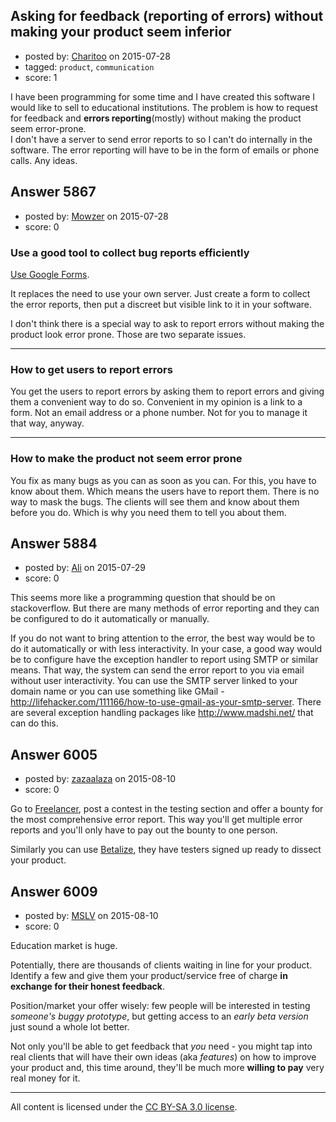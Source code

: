 ## Asking for feedback (reporting of errors) without making your product seem inferior

- posted by: [Charitoo](https://stackexchange.com/users/5938527/charitoo) on 2015-07-28
- tagged: `product`, `communication`
- score: 1

I have been programming for some time and I have created this software I would like to sell to educational institutions. The problem is how to request for feedback and **errors reporting**(mostly) without making the product seem error-prone.   
I don't have a server to send error reports to so I can't do internally in the software. The error reporting will have to be in the form of emails or phone calls. Any ideas.


## Answer 5867

- posted by: [Mowzer](https://stackexchange.com/users/1803081/mowzer) on 2015-07-28
- score: 0

<h3>Use a good tool to collect bug reports efficiently</h3>

<p><a href="https://www.google.com/forms/about/" rel="nofollow">Use Google Forms</a>.</p>

<p>It replaces the need to use your own server. Just create a form to collect the error reports, then put a discreet but visible link to it in your software.</p>

<p>I don't think there is a special way to ask to report errors without making the product look error prone. Those are two separate issues.</p>

<hr>

<h3>How to get users to report errors</h3>

<p>You get the users to report errors by asking them to report errors and giving them a convenient way to do so. Convenient in my opinion is a link to a form. Not an email address or a phone number. Not for you to manage it that way, anyway.</p>

<hr>

<h3>How to make the product not seem error prone</h3>

<p>You fix as many bugs as you can as soon as you can. For this, you have to know about them. Which means the users have to report them. There is no way to mask the bugs. The clients will see them and know about them before you do. Which is why you need them to tell you about them.</p>



## Answer 5884

- posted by: [Ali](https://stackexchange.com/users/2815644/ali) on 2015-07-29
- score: 0

This seems more like a programming question that should be on stackoverflow. But there are many methods of error reporting and they can be configured to do it automatically or manually. 

If you do not want to bring attention to the error, the best way would be to do it automatically or with less interactivity. In your case, a good way would be to configure have the exception handler to report using SMTP or similar means. That way, the system can send the error report to you via email without user interactivity. You can use the SMTP server linked to your domain name or you can use something like GMail - http://lifehacker.com/111166/how-to-use-gmail-as-your-smtp-server. There are several exception handling packages like http://www.madshi.net/ that can do this.


## Answer 6005

- posted by: [zazaalaza](https://stackexchange.com/users/4672194/zazaalaza) on 2015-08-10
- score: 0

Go to [Freelancer](http://freelancer.com), post a contest in the testing section and offer a bounty for the most comprehensive error report.
This way you'll get multiple error reports and you'll only have to pay out the bounty to one person.

Similarly you can use [Betalize](http://betalize.com), they have testers signed up ready to dissect your product.


## Answer 6009

- posted by: [MSLV](https://stackexchange.com/users/2242446/mslv) on 2015-08-10
- score: 0

Education market is huge. 

Potentially, there are thousands of clients waiting in line for your product. Identify a few and give them your product/service free of charge **in exchange for their honest feedback**. 

Position/market your offer wisely: few people will be interested in testing *someone's buggy prototype*, but getting access to an *early beta version* just sound a whole lot better. 

Not only you'll be able to get feedback that *you* need - you might tap into real clients that will have their own ideas (aka *features*) on how to improve your product and, this time around, they'll be much more **willing to pay** very real money for it. 



---

All content is licensed under the [CC BY-SA 3.0 license](https://creativecommons.org/licenses/by-sa/3.0/).
